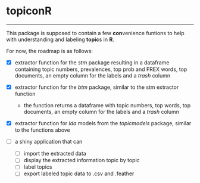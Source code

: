 # topiconR
___
This package is supposed to contain a few **con**venience funtions to help with understanding and labeling **topic**s in **R**.

For now, the roadmap is as follows:

- [x] extractor function for the *stm* package resulting in a dataframe containing topic numbers, prevalences, top prob and FREX words, top documents, an empty column for the labels and a *trash* column

- [x] extractor function for the *btm* package, similar to the stm extractor function
	- the function returns a dataframe with topic numbers, top words, top documents, an empty column for the labels and a *trash* column

- [x] extractor function for *lda*  models from the *topicmodels* package, similar to the functions above

- [ ] a shiny application that can
  - [ ] import the extracted data
  - [ ] display the extracted information topic by topic
  - [ ] label topics
  - [ ] export labeled topic data to .csv and .feather
